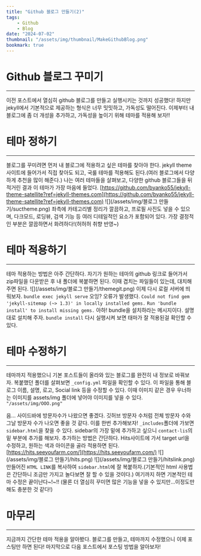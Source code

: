 ```yaml
---
title: "Github 블로그 만들기(2)"
tags:
    - Github
    - Blog
date: "2024-07-02"
thumbnail: "/assets/img/thumbnail/MakeGithubBlog.png"
bookmark: true
---
```


# Github 블로그 꾸미기
---
이전 포스트에서 열심히 github 블로그를 만들고 실행시키는 것까지 성공했다!
하지만 jekyll에서 기본적으로 제공하는 형식은 너무 밋밋하고, 가독성도 떨어진다.
이제부터 내 블로그에 좀 더 개성을 추가하고, 가독성을 높이기 위해 테마를 적용해 보자!!

# 테마 정하기
---
블로그를 꾸미려면 먼저 내 블로그에 적용하고 싶은 테마를 찾아야 한다.
jekyll theme 사이트에 들어가서 직접 찾아도 되고, 국룰 테마를 적용해도 된다.(여러 블로그에서 다양하게 추천을 많이 해준다.)
나는 여러 테마들을 살펴보고, 다양한 github 블로그들을 뒤적거린 결과 이 테마가 가장 마음에 들었다.
[https://github.com/byanko55/jekyll-theme-satellite?ref=jekyll-themes.com](https://github.com/byanko55/jekyll-theme-satellite?ref=jekyll-themes.com)
![](/assets/img/블로그 만들기/suctheme.png)
좌측에 카테고리별 정리가 깔끔하고, 프로필 사진도 넣을 수 있으며, 다크모드, 로딩뷰, 검색 기능 등 여러 디테일적인 요소가 포함되어 있다. 가장 결정적인 부분은 깔끔하면서 화려하다!(허허허 취향 반영~)

# 테마 적용하기
---
테마 적용하는 방법은 아주 간단하다.
자기가 원하는 테마의 github 링크로 들어가서 zip파일을 다운받은 후 내 폴더에 복붙하면 된다. 이때 겹치는 파일들이 있는데, 대치해 주면 된다.
![](/assets/img/블로그 만들기/themegit.png)
이제 다시 로컬 서버에 띄워보자.
`bundle exec jekyll serve`
오잉? 오류가 발생했다.
`Could not find gem 'jekyll-sitemap (~> 1.3)' in locally installed gems.`
`Run 'bundle install' to install missing gems.`
아하! bundle을 설치하라는 메시지이다. 설명대로 설치해 주자.
`bundle install`
다시 실행시켜 보면 태마가 잘 적용된걸 확인할 수 있다.

# 테마 수정하기
---
테마까지 적용했으니 기본 포스트들이 올라와 있는 블로그를 완전히 내 정보로 바꿔보자.
복붙했던 폴더를 살펴보면 `_config.yml` 파일을 확인할 수 있다.
이 파일을 통해 블로그 이름, 설명, 로고, Social link 등을 수정할 수 있다.
이때 이미지 같은 경우 우너하는 이미지를 assets/img 폴더에 넣어야 이미지를 넣을 수 있다.
`"/assets/img/OOO.png"` 

음... 사이드바에 방문자수가 나왔으면 좋겠다. 깃허브 방문자 수처럼 전체 방문자 수와 그날 방문자 수가 나오면 좋을 것 같다. 이를 한번 추가해보자!
`_includes`폴더에 가보면 `sidebar.html`을 찾을 수 있다.
sidebar의 가장 밑에 추가하고 싶으니 `contact-lis`의 밑 부분에 추가를 해보자.
추가하는 방법은 간단하다. Hits사이트에 가서 target url을 수정하고, 원하는 색과 아이콘을 골라 적용하면 된다.
[https://hits.seeyoufarm.com/](https://hits.seeyoufarm.com/)
![](/assets/img/블로그 만들기/hits.png)
![](/assets/img/블로그 만들기/hitslink.png)
만들어진 `HTML LINK`를 복사하여 `sidebar.html`에 잘 복붙하자.(기본적인 html 사용법은 간단하니 조금만 가지고 놀다보면 잘 할 수 있을 것이다.)
여기까지 하면 기본적인 테마 수정은 끝이난다~!~!!
(물론 더 열심히 꾸미면 많은 기능을 넣을 수 있지만...이정도만 해도 충분한 것 같다!)

# 마무리
---
지금까지 간단한 테마 적용을 알아봤다.
블로그를 만들고, 테마까지 수정했으니 이제 포스팅만 하면 된다!
마지막으로 다음 포스트에서 포스팅 방법을 알아보자!